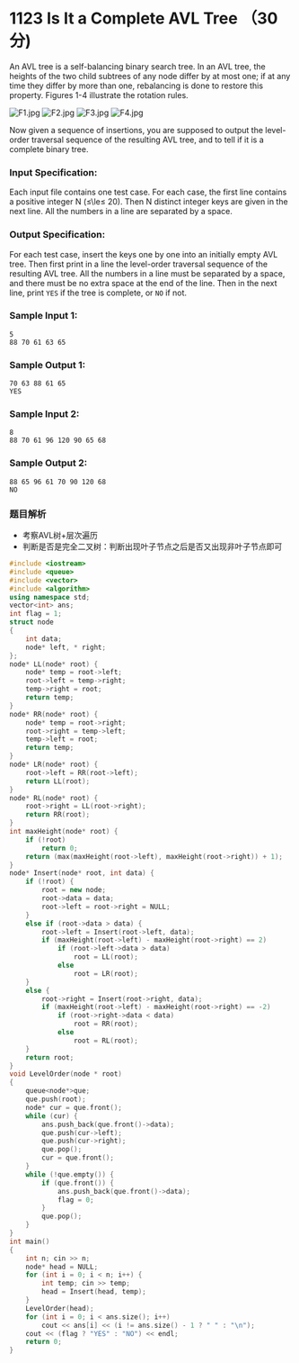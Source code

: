 # 1123 Is It a Complete AVL Tree （30 分)

An AVL tree is a self-balancing binary search tree. In an AVL tree, the heights of the two child subtrees of any node differ by at most one; if at any time they differ by more than one, rebalancing is done to restore this property. Figures 1-4 illustrate the rotation rules.

![F1.jpg](https://images.ptausercontent.com/31)
![F2.jpg](https://images.ptausercontent.com/32)
![F3.jpg](https://images.ptausercontent.com/33)
![F4.jpg](https://images.ptausercontent.com/34)

Now given a sequence of insertions, you are supposed to output the level-order traversal sequence of the resulting AVL tree, and to tell if it is a complete binary tree.

### Input Specification:

Each input file contains one test case. For each case, the first line contains a positive integer N (≤\\le≤ 20). Then N distinct integer keys are given in the next line. All the numbers in a line are separated by a space.

### Output Specification:

For each test case, insert the keys one by one into an initially empty AVL tree. Then first print in a line the level-order traversal sequence of the resulting AVL tree. All the numbers in a line must be separated by a space, and there must be no extra space at the end of the line. Then in the next line, print `YES` if the tree is complete, or `NO` if not.

### Sample Input 1:

    5
    88 70 61 63 65
    

### Sample Output 1:

    70 63 88 61 65
    YES
    

### Sample Input 2:

    8
    88 70 61 96 120 90 65 68
    

### Sample Output 2:

    88 65 96 61 70 90 120 68
    NO

### 题目解析

- 考察AVL树+层次遍历
- 判断是否是完全二叉树：判断出现叶子节点之后是否又出现非叶子节点即可

```C++
#include <iostream>
#include <queue>
#include <vector>
#include <algorithm>
using namespace std;
vector<int> ans;
int flag = 1;
struct node
{
	int data;
	node* left, * right;
};
node* LL(node* root) {
	node* temp = root->left;
	root->left = temp->right;
	temp->right = root;
	return temp;
}
node* RR(node* root) {
	node* temp = root->right;
	root->right = temp->left;
	temp->left = root;
	return temp;
}
node* LR(node* root) {
	root->left = RR(root->left);
	return LL(root);
}
node* RL(node* root) {
	root->right = LL(root->right);
	return RR(root);
}
int maxHeight(node* root) {
	if (!root)
		return 0;
	return (max(maxHeight(root->left), maxHeight(root->right)) + 1);
}
node* Insert(node* root, int data) {
	if (!root) {
		root = new node;
		root->data = data;
		root->left = root->right = NULL;
	}
	else if (root->data > data) {
		root->left = Insert(root->left, data);
		if (maxHeight(root->left) - maxHeight(root->right) == 2)
			if (root->left->data > data)
				root = LL(root);
			else
				root = LR(root);
	}
	else {
		root->right = Insert(root->right, data);
		if (maxHeight(root->left) - maxHeight(root->right) == -2)
			if (root->right->data < data)
				root = RR(root);
			else
				root = RL(root);
	}
	return root;
}
void LevelOrder(node * root)
{
	queue<node*>que;
	que.push(root);
	node* cur = que.front();
	while (cur) {
		ans.push_back(que.front()->data);
		que.push(cur->left);
		que.push(cur->right);
		que.pop();
		cur = que.front();
	}
	while (!que.empty()) {
		if (que.front()) {
			ans.push_back(que.front()->data);
			flag = 0;
		}
		que.pop();
	}
}
int main()
{
	int n; cin >> n;
	node* head = NULL;
	for (int i = 0; i < n; i++) {
		int temp; cin >> temp;
		head = Insert(head, temp);
	}
	LevelOrder(head);
	for (int i = 0; i < ans.size(); i++)
		cout << ans[i] << (i != ans.size() - 1 ? " " : "\n");
	cout << (flag ? "YES" : "NO") << endl;
	return 0;
}
```